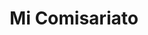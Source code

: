 ---
title: "Mi Comisariato"
url: /guayaquil/mi-comisariato-avenida-de-las-americas/
shop: Supermarkt
---